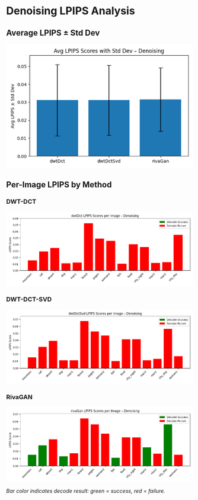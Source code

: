 # Denoising LPIPS Analysis

## Average LPIPS ± Std Dev

![Avg LPIPS](./denoising_avg_lpips_per_method.png)

## Per-Image LPIPS by Method

### DWT-DCT

![DWT-DCT](./denoising_dwtDct_lpips_per_image.png)

### DWT-DCT-SVD

![DWT-DCT-SVD](./denoising_dwtDctSvd_lpips_per_image.png)

### RivaGAN

![RivaGAN](./denoising_rivaGan_lpips_per_image.png)

*Bar color indicates decode result: green = success, red = failure.*
